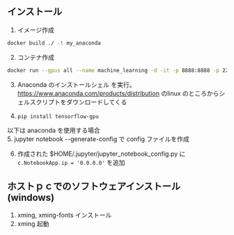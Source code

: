 ## インストール

1. イメージ作成
```bash
docker build ./ -t my_anaconda
```

2. コンテナ作成
```bash
docker run --gpus all --name machine_learning -d -it -p 8888:8888 -p 22:22 -v ${PWD}:/root/work my_anaconda
```

3. Anaconda のインストールシェル を実行。https://www.anaconda.com/products/distribution のlinux のところからシェルスクリプトをダウンロードしてくる

4. `pip install tensorflow-gpu`


以下は anaconda を使用する場合  
5. jupyter notebook --generate-config で config ファイルを作成

6. 作成された $HOME/.jupyter/jupyter_notebook_config.py に `c.NotebookApp.ip = '0.0.0.0'` を追加


## ホストｐｃでのソフトウェアインストール(windows)

1. xming, xming-fonts インストール
2. xming 起動
